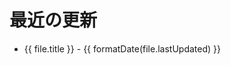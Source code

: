 # 最近の更新

<script setup>
import { data as fileUpdates } from './recent-updates-2.data.ts'
import { withBase } from 'vitepress'
import { formatDate } from './.vitepress/utils'
</script>

<ul>
  <li v-for="(file, index) in fileUpdates" :key="file.filePath">
    <a :href="withBase(file.url)">{{ file.title }}</a>
    <Badge v-if="file.status === 'A'" type="tip" text="Added" />
    <Badge v-else-if="file.status === 'D'" type="danger" text="Deleted" />
    <span v-if="index === 0 || formatDate(file.lastUpdated) !== formatDate(fileUpdates[index - 1].lastUpdated)">
      - {{ formatDate(file.lastUpdated) }}
    </span>
  </li>
</ul>